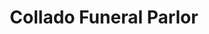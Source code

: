 ---
title: "Collado Funeral Parlor"
url: /polomolok/collado-funeral-parlor/
shop: funeral directors
---